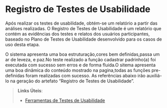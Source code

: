 # Registro de Testes de Usabilidade

Após realizar os testes de usabilidade, obtém-se um relatório a partir das análises realizadas. O Registro de Testes de Usabilidade é um relatório que contém as evidências dos testes e relatos dos usuários participantes, baseado no Plano de Testes de Usabilidade desenvolvido para os casos de uso desta etapa.


O sistema apresenta uma boa estruturação,cores bem definidas,passa um ar de leveza, e paz.No teste realizado a função cadastrar padrinho(a) foi executada com sucesso sem erros e de forma fluida.O sitema apresenta uma boa dinâmica do conteúdo mostrado na pagina,todas as funções pre-definidas foram realizadas com sucesso.
As referências abaixo irão auxiliá-lo na geração do artefato “Registro de Testes de Usabilidade”.

> **Links Úteis**:
> - [Ferramentas de Testes de Usabilidade](https://www.usability.gov/how-to-and-tools/resources/templates.html)
